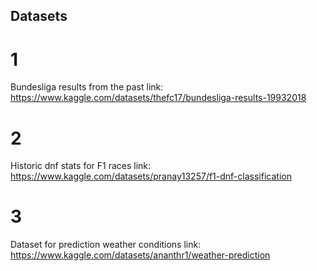 ## Datasets

# 1
Bundesliga results from the past
link: https://www.kaggle.com/datasets/thefc17/bundesliga-results-19932018

# 2
Historic dnf stats for F1 races
link: https://www.kaggle.com/datasets/pranay13257/f1-dnf-classification

# 3 
Dataset for prediction weather conditions
link: https://www.kaggle.com/datasets/ananthr1/weather-prediction
